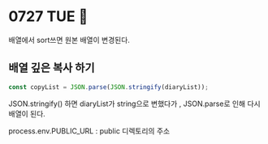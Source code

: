 # 0727 TUE 🍣

배열에서 sort쓰면 원본 배열이 변경된다.

## 배열 깊은 복사 하기

```javascript
const copyList = JSON.parse(JSON.stringify(diaryList));
```

JSON.stringify() 하면 diaryList가 string으로 변했다가 , JSON.parse로 인해 다시 배열이 된다.

process.env.PUBLIC_URL : public 디렉토리의 주소
